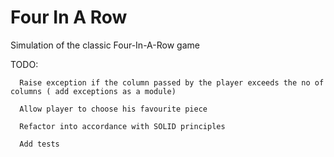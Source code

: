 # Four In A Row
Simulation of the classic Four-In-A-Row game 

TODO: 

      Raise exception if the column passed by the player exceeds the no of columns ( add exceptions as a module)

      Allow player to choose his favourite piece
      
      Refactor into accordance with SOLID principles
      
      Add tests
